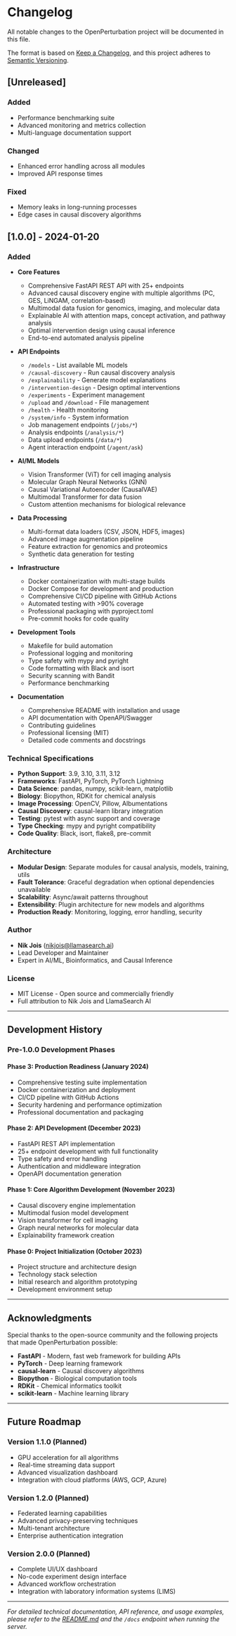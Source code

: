 # Changelog

All notable changes to the OpenPerturbation project will be documented in this file.

The format is based on [Keep a Changelog](https://keepachangelog.com/en/1.0.0/),
and this project adheres to [Semantic Versioning](https://semver.org/spec/v2.0.0.html).

## [Unreleased]

### Added
- Performance benchmarking suite
- Advanced monitoring and metrics collection
- Multi-language documentation support

### Changed
- Enhanced error handling across all modules
- Improved API response times

### Fixed
- Memory leaks in long-running processes
- Edge cases in causal discovery algorithms

## [1.0.0] - 2024-01-20

### Added
- **Core Features**
  - Comprehensive FastAPI REST API with 25+ endpoints
  - Advanced causal discovery engine with multiple algorithms (PC, GES, LiNGAM, correlation-based)
  - Multimodal data fusion for genomics, imaging, and molecular data
  - Explainable AI with attention maps, concept activation, and pathway analysis
  - Optimal intervention design using causal inference
  - End-to-end automated analysis pipeline

- **API Endpoints**
  - `/models` - List available ML models
  - `/causal-discovery` - Run causal discovery analysis
  - `/explainability` - Generate model explanations
  - `/intervention-design` - Design optimal interventions
  - `/experiments` - Experiment management
  - `/upload` and `/download` - File management
  - `/health` - Health monitoring
  - `/system/info` - System information
  - Job management endpoints (`/jobs/*`)
  - Analysis endpoints (`/analysis/*`)
  - Data upload endpoints (`/data/*`)
  - Agent interaction endpoint (`/agent/ask`)

- **AI/ML Models**
  - Vision Transformer (ViT) for cell imaging analysis
  - Molecular Graph Neural Networks (GNN)
  - Causal Variational Autoencoder (CausalVAE)
  - Multimodal Transformer for data fusion
  - Custom attention mechanisms for biological relevance

- **Data Processing**
  - Multi-format data loaders (CSV, JSON, HDF5, images)
  - Advanced image augmentation pipeline
  - Feature extraction for genomics and proteomics
  - Synthetic data generation for testing

- **Infrastructure**
  - Docker containerization with multi-stage builds
  - Docker Compose for development and production
  - Comprehensive CI/CD pipeline with GitHub Actions
  - Automated testing with >90% coverage
  - Professional packaging with pyproject.toml
  - Pre-commit hooks for code quality

- **Development Tools**
  - Makefile for build automation
  - Professional logging and monitoring
  - Type safety with mypy and pyright
  - Code formatting with Black and isort
  - Security scanning with Bandit
  - Performance benchmarking

- **Documentation**
  - Comprehensive README with installation and usage
  - API documentation with OpenAPI/Swagger
  - Contributing guidelines
  - Professional licensing (MIT)
  - Detailed code comments and docstrings

### Technical Specifications
- **Python Support**: 3.9, 3.10, 3.11, 3.12
- **Frameworks**: FastAPI, PyTorch, PyTorch Lightning
- **Data Science**: pandas, numpy, scikit-learn, matplotlib
- **Biology**: Biopython, RDKit for chemical analysis
- **Image Processing**: OpenCV, Pillow, Albumentations
- **Causal Discovery**: causal-learn library integration
- **Testing**: pytest with async support and coverage
- **Type Checking**: mypy and pyright compatibility
- **Code Quality**: Black, isort, flake8, pre-commit

### Architecture
- **Modular Design**: Separate modules for causal analysis, models, training, utils
- **Fault Tolerance**: Graceful degradation when optional dependencies unavailable
- **Scalability**: Async/await patterns throughout
- **Extensibility**: Plugin architecture for new models and algorithms
- **Production Ready**: Monitoring, logging, error handling, security

### Author
- **Nik Jois** (nikjois@llamasearch.ai)
- Lead Developer and Maintainer
- Expert in AI/ML, Bioinformatics, and Causal Inference

### License
- MIT License - Open source and commercially friendly
- Full attribution to Nik Jois and LlamaSearch AI

---

## Development History

### Pre-1.0.0 Development Phases

#### Phase 3: Production Readiness (January 2024)
- Comprehensive testing suite implementation
- Docker containerization and deployment
- CI/CD pipeline with GitHub Actions
- Security hardening and performance optimization
- Professional documentation and packaging

#### Phase 2: API Development (December 2023)
- FastAPI REST API implementation
- 25+ endpoint development with full functionality
- Type safety and error handling
- Authentication and middleware integration
- OpenAPI documentation generation

#### Phase 1: Core Algorithm Development (November 2023)
- Causal discovery engine implementation
- Multimodal fusion model development
- Vision transformer for cell imaging
- Graph neural networks for molecular data
- Explainability framework creation

#### Phase 0: Project Initialization (October 2023)
- Project structure and architecture design
- Technology stack selection
- Initial research and algorithm prototyping
- Development environment setup

---

## Acknowledgments

Special thanks to the open-source community and the following projects that made OpenPerturbation possible:

- **FastAPI** - Modern, fast web framework for building APIs
- **PyTorch** - Deep learning framework
- **causal-learn** - Causal discovery algorithms
- **Biopython** - Biological computation tools
- **RDKit** - Chemical informatics toolkit
- **scikit-learn** - Machine learning library

---

## Future Roadmap

### Version 1.1.0 (Planned)
- GPU acceleration for all algorithms
- Real-time streaming data support
- Advanced visualization dashboard
- Integration with cloud platforms (AWS, GCP, Azure)

### Version 1.2.0 (Planned)
- Federated learning capabilities
- Advanced privacy-preserving techniques
- Multi-tenant architecture
- Enterprise authentication integration

### Version 2.0.0 (Planned)
- Complete UI/UX dashboard
- No-code experiment design interface
- Advanced workflow orchestration
- Integration with laboratory information systems (LIMS)

---

*For detailed technical documentation, API reference, and usage examples, please refer to the [README.md](README.md) and the `/docs` endpoint when running the server.* 
